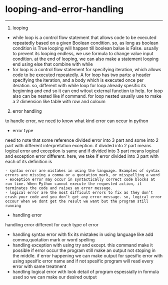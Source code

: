 # looping-and-error-handling
---------------------------
1. looping

- while loop is a control flow statement that allows code to be executed repeatedly based on a given Boolean condition. so, as long as boolean condition is True looping will happen till boolean balue is False. usually to prevent its looping endless, we use formula to change value input condition. at the end of looping, we can also make a statement looping end using else that combine with while
- for loop is a control flow statement for specifying iteration, which allows code to be executed repeatedly. A for loop has two parts: a header specifying the iteration, and a body which is executed once per iteration. so, different with while loop for loop already spesific its beginning and end so it can end witout external function to help. for loop also can be nested like if command. for loop nested usually use to make a 2 dimension like table with row and coloum
2. error handling

to handle error, we need to know what kind error can occur in python

- error type

need to note that some reference divided error into 3 part and some into 2 part with different interpretation exception. if divided into 2 part means logical error and exception is same and if divided into 3 part means logical and exception error different. here, we take if error divided into 3 part with each of its definition is

    - syntax error are mistakes in using the language. Examples of syntax errors are missing a comma or a quotation mark, or misspelling a word
    - exception error may occur in syntactically correct code blocks at run time. When Python cannot execute the requested action, it terminates the code and raises an error message.
    - logical error are the most difficult errors to fix as they don’t crash your code and you don’t get any error message. so, logical error occour when we dont get the result we want but the program still running

- handling error

handling error different for each type of error

   - handling syntax error with fix its mistakes in using language like add comma,quotation mark or word spelling
   - handling exception with using try and except. this command make it possible if error occur the program still make an output not stoping in the middle. if error happening we can make output for spesific error with using spesific error name and if not spesific program will read every error with same treatment
   - handling logical error with look detail of program espessially in formula used so we can make our desired output

